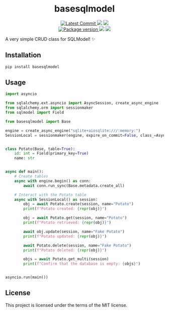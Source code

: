 <h1 align="center">
    <strong>basesqlmodel</strong>
</h1>
<p align="center">
    <a href="https://github.com/Kludex/basesqlmodel" target="_blank">
        <img src="https://img.shields.io/github/last-commit/Kludex/basesqlmodel" alt="Latest Commit">
    </a>
        <img src="https://img.shields.io/github/workflow/status/Kludex/basesqlmodel/Test">
        <img src="https://img.shields.io/codecov/c/github/Kludex/basesqlmodel">
    <br />
    <a href="https://pypi.org/project/basesqlmodel" target="_blank">
        <img src="https://img.shields.io/pypi/v/basesqlmodel" alt="Package version">
    </a>
    <img src="https://img.shields.io/pypi/pyversions/basesqlmodel">
    <img src="https://img.shields.io/github/license/Kludex/basesqlmodel">
</p>

A very simple CRUD class for SQLModel! :sparkles:

## Installation

``` bash
pip install basesqlmodel
```

## Usage

```python
import asyncio

from sqlalchemy.ext.asyncio import AsyncSession, create_async_engine
from sqlalchemy.orm import sessionmaker
from sqlmodel import Field

from basesqlmodel import Base

engine = create_async_engine("sqlite+aiosqlite:///:memory:")
SessionLocal = sessionmaker(engine, expire_on_commit=False, class_=AsyncSession)


class Potato(Base, table=True):
    id: int = Field(primary_key=True)
    name: str


async def main():
    # Create tables
    async with engine.begin() as conn:
        await conn.run_sync(Base.metadata.create_all)

    # Interact with the Potato table
    async with SessionLocal() as session:
        obj = await Potato.create(session, name="Potato")
        print(f"Potato created: {repr(obj)}")

        obj = await Potato.get(session, name="Potato")
        print(f"Potato retrieved: {repr(obj)}")

        await obj.update(session, name="Fake Potato")
        print(f"Potato updated: {repr(obj)}")

        await Potato.delete(session, name="Fake Potato")
        print(f"Potato deleted: {repr(obj)}")

        objs = await Potato.get_multi(session)
        print(f"Confirm that the database is empty: {objs}")


asyncio.run(main())
```

## License

This project is licensed under the terms of the MIT license.
